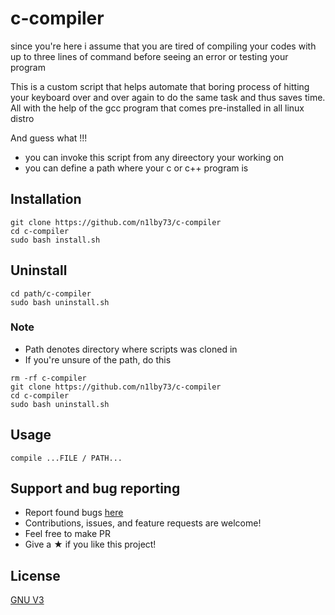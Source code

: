 # c-compiler

since you're here i assume that you are tired of compiling your codes with up to three lines of command before seeing an error or testing your program

This is a custom script that helps automate that boring process of hitting your keyboard over and over again to do the same task and thus saves time. All with the help of the gcc program that comes pre-installed in all linux distro

And guess what !!!

- you can invoke this script from any direectory your working on
- you can define a path where your c or c++ program is

## Installation

```
git clone https://github.com/n1lby73/c-compiler
cd c-compiler
sudo bash install.sh
```
## Uninstall

```
cd path/c-compiler
sudo bash uninstall.sh
```
### Note

- Path denotes directory where scripts was cloned in 
- If you're unsure of the path, do this

```
rm -rf c-compiler
git clone https://github.com/n1lby73/c-compiler
cd c-compiler
sudo bash uninstall.sh
```
## Usage

```
compile ...FILE / PATH...
```

## Support and bug reporting
- Report found bugs [here](https://github.com/n1lby73/c-compiler/issues)
- Contributions, issues, and feature requests are welcome!
- Feel free to make PR
- Give a ★ if you like this project!

## License

[GNU V3](https://github.com/n1lby73/remote-shutdown/blob/main/LICENSE)